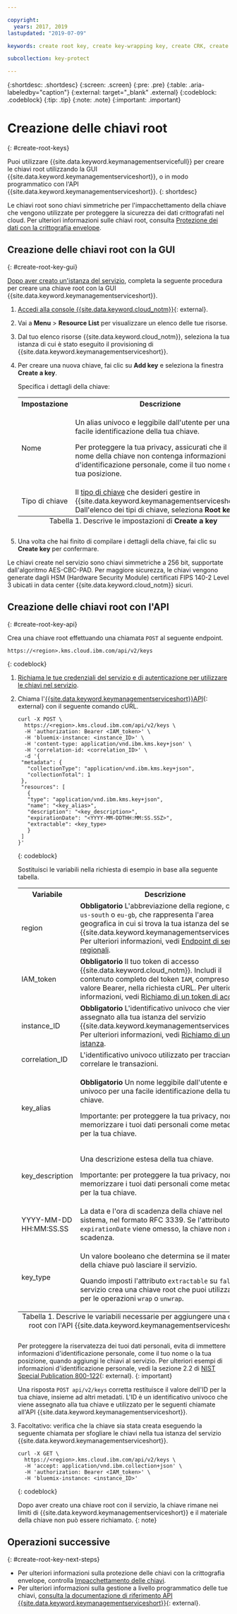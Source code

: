 ```yaml
---

copyright:
  years: 2017, 2019
lastupdated: "2019-07-09"

keywords: create root key, create key-wrapping key, create CRK, create CMK, create customer key, create root key in Key Protect, create key-wrapping key in Key Protect, create customer key in Key Protect, key-wrapping key, root key API examples

subcollection: key-protect

---
```


{:shortdesc: .shortdesc}
{:screen: .screen}
{:pre: .pre}
{:table: .aria-labeledby="caption"}
{:external: target="_blank" .external}
{:codeblock: .codeblock}
{:tip: .tip}
{:note: .note}
{:important: .important}

# Creazione delle chiavi root
{: #create-root-keys}

Puoi utilizzare {{site.data.keyword.keymanagementservicefull}} per creare le chiavi root utilizzando la GUI {{site.data.keyword.keymanagementserviceshort}}, o in modo programmatico con l'API {{site.data.keyword.keymanagementserviceshort}}.
{: shortdesc}

Le chiavi root sono chiavi simmetriche per l'impacchettamento della chiave che vengono utilizzate per proteggere la sicurezza dei dati crittografati nel cloud. Per ulteriori informazioni sulle chiavi root, consulta [Protezione dei dati con la crittografia envelope](/docs/services/key-protect?topic=key-protect-envelope-encryption). 

## Creazione delle chiavi root con la GUI
{: #create-root-key-gui}

[Dopo aver creato un'istanza del servizio](/docs/services/key-protect?topic=key-protect-provision), completa la seguente procedura per creare una chiave root con la GUI {{site.data.keyword.keymanagementserviceshort}}.

1. [Accedi alla console {{site.data.keyword.cloud_notm}}](https://{DomainName}){: external}.
2. Vai a **Menu** &gt; **Resource List** per visualizzare un elenco delle tue risorse.
3. Dal tuo elenco risorse {{site.data.keyword.cloud_notm}}, seleziona la tua istanza di cui è stato eseguito il provisioning di {{site.data.keyword.keymanagementserviceshort}}.
4. Per creare una nuova chiave, fai clic su **Add key** e seleziona la finestra **Create a key**.

    Specifica i dettagli della chiave:

    <table>
      <tr>
        <th>Impostazione</th>
        <th>Descrizione</th>
      </tr>
      <tr>
        <td>Nome</td>
        <td>
          <p>Un alias univoco e leggibile dall'utente per una facile identificazione della tua chiave.</p>
          <p>Per proteggere la tua privacy, assicurati che il nome della chiave non contenga informazioni d'identificazione personale, come il tuo nome o la tua posizione.</p>
        </td>
      </tr>
      <tr>
        <td>Tipo di chiave</td>
        <td>Il <a href="/docs/services/key-protect?topic=key-protect-envelope-encryption#key-types">tipo di chiave</a> che desideri gestire in {{site.data.keyword.keymanagementserviceshort}}. Dall'elenco dei tipi di chiave, seleziona <b>Root key</b>.</td>
      </tr>
      <caption style="caption-side:bottom;">Tabella 1. Descrive le impostazioni di <b>Create a key</b></caption>
    </table>

5. Una volta che hai finito di compilare i dettagli della chiave, fai clic su **Create key** per confermare. 

Le chiavi create nel servizio sono chiavi simmetriche a 256 bit, supportate dall'algoritmo AES-CBC-PAD. Per maggiore sicurezza, le chiavi vengono generate dagli HSM (Hardware Security Module) certificati FIPS 140-2 Level 3 ubicati in data center {{site.data.keyword.cloud_notm}} sicuri. 

## Creazione delle chiavi root con l'API
{: #create-root-key-api}

Crea una chiave root effettuando una chiamata `POST` al seguente endpoint.

```
https://<region>.kms.cloud.ibm.com/api/v2/keys
```
{: codeblock}

1. [Richiama le tue credenziali del servizio e di autenticazione per utilizzare le chiavi nel servizio](/docs/services/key-protect?topic=key-protect-set-up-api).

2. Chiama l'[{{site.data.keyword.keymanagementserviceshort}}API](https://{DomainName}/apidocs/key-protect){: external} con il seguente comando cURL.

    ```cURL
    curl -X POST \
      https://<region>.kms.cloud.ibm.com/api/v2/keys \
      -H 'authorization: Bearer <IAM_token>' \
      -H 'bluemix-instance: <instance_ID>' \
      -H 'content-type: application/vnd.ibm.kms.key+json' \
      -H 'correlation-id: <correlation_ID>' \
      -d '{
     "metadata": {
       "collectionType": "application/vnd.ibm.kms.key+json",
       "collectionTotal": 1
     },
     "resources": [
       {
       "type": "application/vnd.ibm.kms.key+json",
       "name": "<key_alias>",
       "description": "<key_description>",
       "expirationDate": "<YYYY-MM-DDTHH:MM:SS.SSZ>",
       "extractable": <key_type>
       }
     ]
    }'
    ```
    {: codeblock}

    Sostituisci le variabili nella richiesta di esempio in base alla seguente tabella.
    <table>
      <tr>
        <th>Variabile</th>
        <th>Descrizione</th>
      </tr>
      <tr>
        <td><varname>region</varname></td>
        <td><strong>Obbligatorio</strong> L'abbreviazione della regione, come <code>us-south</code> o <code>eu-gb</code>, che rappresenta l'area geografica in cui si trova la tua istanza del servizio {{site.data.keyword.keymanagementserviceshort}}. Per ulteriori informazioni, vedi <a href="/docs/services/key-protect?topic=key-protect-regions#service-endpoints">Endpoint di servizio regionali</a>.</td>
      </tr>
      <tr>
        <td><varname>IAM_token</varname></td>
        <td><strong>Obbligatorio</strong> Il tuo token di accesso {{site.data.keyword.cloud_notm}}. Includi il contenuto completo del token <code>IAM</code>, compreso il valore Bearer, nella richiesta cURL. Per ulteriori informazioni, vedi <a href="/docs/services/key-protect?topic=key-protect-retrieve-access-token">Richiamo di un token di accesso</a>.</td>
      </tr>
      <tr>
        <td><varname>instance_ID</varname></td>
        <td><strong>Obbligatorio</strong> L'identificativo univoco che viene assegnato alla tua istanza del servizio {{site.data.keyword.keymanagementserviceshort}}. Per ulteriori informazioni, vedi <a href="/docs/services/key-protect?topic=key-protect-retrieve-instance-ID">Richiamo di un ID istanza</a>.</td>
      </tr>
      <tr>
        <td><varname>correlation_ID</varname></td>
        <td>L'identificativo univoco utilizzato per tracciare e correlare le transazioni.</td>
      </tr>
      <tr>
        <td><varname>key_alias</varname></td>
        <td>
          <p><strong>Obbligatorio</strong> Un nome leggibile dall'utente e univoco per una facile identificazione della tua chiave.</p>
          <p>Importante: per proteggere la tua privacy, non memorizzare i tuoi dati personali come metadati per la tua chiave.</p>
        </td>
      </tr>
      <tr>
        <td><varname>key_description</varname></td>
        <td>
          <p>Una descrizione estesa della tua chiave.</p>
          <p>Importante: per proteggere la tua privacy, non memorizzare i tuoi dati personali come metadati per la tua chiave.</p>
        </td>
      </tr>
      <tr>
        <td><varname>YYYY-MM-DD</varname><br><varname>HH:MM:SS.SS</varname></td>
        <td>La data e l'ora di scadenza della chiave nel sistema, nel formato RFC 3339. Se l'attributo <code>expirationDate</code> viene omesso, la chiave non avrà scadenza. </td>
      </tr>
      <tr>
        <td><varname>key_type</varname></td>
        <td>
          <p>Un valore booleano che determina se il materiale della chiave può lasciare il servizio.</p>
          <p>Quando imposti l'attributo <code>extractable</code> su <code>false</code>, il servizio crea una chiave root che puoi utilizzare per le operazioni <code>wrap</code> o <code>unwrap</code>.</p>
        </td>
      </tr>
        <caption style="caption-side:bottom;">Tabella 1. Descrive le variabili necessarie per aggiungere una chiave root con l'API {{site.data.keyword.keymanagementserviceshort}}</caption>
    </table>

    Per proteggere la riservatezza dei tuoi dati personali, evita di immettere informazioni d'identificazione personale, come il tuo nome o la tua posizione, quando aggiungi le chiavi al servizio. Per ulteriori esempi di informazioni d'identificazione personale, vedi la sezione 2.2 di [NIST Special Publication 800-122](https://www.nist.gov/publications/guide-protecting-confidentiality-personally-identifiable-information-pii){: external}.
    {: important}

    Una risposta `POST api/v2/keys` corretta restituisce il valore dell'ID per la tua chiave, insieme ad altri metadati. L'ID è un identificativo univoco che viene assegnato alla tua chiave e utilizzato per le seguenti chiamate all'API {{site.data.keyword.keymanagementserviceshort}}.

3. Facoltativo: verifica che la chiave sia stata creata eseguendo la seguente chiamata per sfogliare le chiavi nella tua istanza del servizio {{site.data.keyword.keymanagementserviceshort}}.

    ```cURL
    curl -X GET \
      https://<region>.kms.cloud.ibm.com/api/v2/keys \
      -H 'accept: application/vnd.ibm.collection+json' \
      -H 'authorization: Bearer <IAM_token>' \
      -H 'bluemix-instance: <instance_ID>'
    ```
    {: codeblock}

    Dopo aver creato una chiave root con il servizio, la chiave rimane nei limiti di {{site.data.keyword.keymanagementserviceshort}} e il materiale della chiave non può essere richiamato.
    {: note} 

## Operazioni successive
{: #create-root-key-next-steps}

- Per ulteriori informazioni sulla protezione delle chiavi con la crittografia envelope, controlla [Impacchettamento delle chiavi](/docs/services/key-protect?topic=key-protect-wrap-keys).
- Per ulteriori informazioni sulla gestione a livello programmatico delle tue chiavi, [consulta la documentazione di riferimento API {{site.data.keyword.keymanagementserviceshort}}](https://{DomainName}/apidocs/key-protect){: external}.
